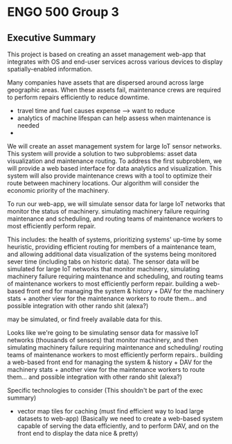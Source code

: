 # ENGO 500 Group 3

## Executive Summary

This project is based on creating an asset management web-app that integrates with OS and end-user services across various devices to display spatially-enabled information.

Many companies have assets that are dispersed around across large geographic areas. When these assets fail, maintenance crews are required to perform repairs efficiently to reduce downtime.
- travel time and fuel causes expense --> want to reduce
- analytics of machine lifespan can help assess when maintenance is needed
-
 We will create an asset management system for large IoT sensor networks. This system will provide a solution to two subproblems: asset data visualization and maintenance routing.
 To address the first subproblem, we will provide a web based interface for data analytics and visualization.  This system will also provide maintenance crews with a tool to optimize their route between machinery locations. Our algorithm will consider the economic priority of the machinery.  


To run our web-app, we will simulate sensor data for large IoT networks that monitor the status of machinery.  simulating machinery failure requiring maintenance and scheduling, and routing teams of maintenance workers to most efficiently perform repair.



This includes: the health of systems, prioritizing systems' up-time by some heuristic, providing efficient routing for members of a maintenance team, and allowing additional data visualization of the systems being monitored sever time (including tabs on historic data). The sensor data will be simulated for large IoT networks that monitor machinery, simulating machinery failure requiring maintenance and scheduling, and routing teams of maintenance workers to most efficiently perform repair. building a web-based front end for managing the system & history + DAV for the machinery stats + another view for the maintenance workers to route them... and possible integration with other rando shit (alexa?)

may be simulated, or find freely available data for this.   

Looks like we're going to be simulating sensor data for massive IoT networks (thousands of sensors) that monitor machinery, and then simulating machinery failure requiring maintenance and scheduling/ routing teams of maintenance workers to most efficiently perform repairs.. building a web-based front end for managing the system & history + DAV for the machinery stats + another view for the maintenance workers to route them... and possible integration with other rando shit (alexa?)

Specific technologies to consider (This shouldn't be part of the exec summary)
- vector map tiles for caching (must find efficient way to load large datasets to web-app)
(Basically we need to create a web-based system capable of serving the data efficiently, and to perform DAV, and on the front end to display the data nice & pretty)
